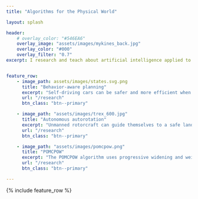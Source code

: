 ```yaml
---
title: "Algorithms for the Physical World"

layout: splash

header:
    # overlay_color: "#546EA6"
    overlay_image: "assets/images/mykines_back.jpg"
    overlay_color: "#000"
    overlay_filter: "0.7"
excerpt: I research and teach about artificial intelligence applied to control autonomous vehicles in the physical world.


feature_row:
    - image_path: assets/images/states.svg.png
      title: "Behavior-aware planning"
      excerpt: "Self-driving cars can be safer and more efficient when they reason about latent states related to behavior."
      url: "/research"
      btn_class: "btn--primary"

    - image_path: "assets/images/trex_600.jpg"
      title: "Autonomous autorotation"
      excerpt: "Unmanned rotorcraft can guide themselves to a safe landing without power using a maneuver called autorotation."
      url: "/research"
      btn_class: "btn--primary"

    - image_path: "assets/images/pomcpow.png"
      title: "POMCPOW"
      excerpt: "The POMCPOW algorithm uses progressive widening and weighted particle filtering to approximately solve continuous POMDPs."
      url: "/research"
      btn_class: "btn--primary"

---
```


{% include feature_row %}
